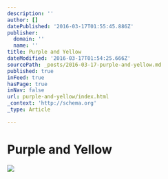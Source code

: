 ```yaml
---
description: ''
author: []
datePublished: '2016-03-17T01:55:45.886Z'
publisher:
  domain: ''
  name: ''
title: Purple and Yellow
dateModified: '2016-03-17T01:54:25.666Z'
sourcePath: _posts/2016-03-17-purple-and-yellow.md
published: true
inFeed: true
hasPage: true
inNav: false
url: purple-and-yellow/index.html
_context: 'http://schema.org'
_type: Article

---
```

# Purple and Yellow
![](https://the-grid-user-content.s3-us-west-2.amazonaws.com/9b228837-457a-4f62-aeb8-fdedd7a54c37.png)
